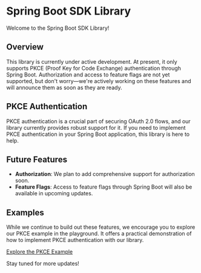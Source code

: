 # Spring Boot SDK Library

Welcome to the Spring Boot SDK Library!

## Overview

This library is currently under active development. At present, it only supports PKCE (Proof Key for Code Exchange) authentication through Spring Boot. Authorization and access to feature flags are not yet supported, but don't worry—we're actively working on these features and will announce them as soon as they are ready.

## PKCE Authentication

PKCE authentication is a crucial part of securing OAuth 2.0 flows, and our library currently provides robust support for it. If you need to implement PKCE authentication in your Spring Boot application, this library is here to help.

## Future Features

- **Authorization**: We plan to add comprehensive support for authorization soon.
- **Feature Flags**: Access to feature flags through Spring Boot will also be available in upcoming updates.

## Examples

While we continue to build out these features, we encourage you to explore our PKCE example in the playground. It offers a practical demonstration of how to implement PKCE authentication with our library.

[Explore the PKCE Example](../playground/springboot-pkce-client-example)

Stay tuned for more updates!